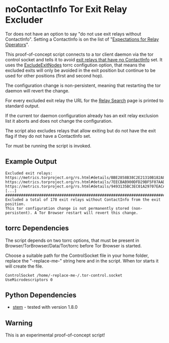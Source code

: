 # noContactInfo Tor Exit Relay Excluder

Tor does not have an option to say "do not use exit relays without ContactInfo".
Setting a ContactInfo is on the list of "[Expectations for Relay Operators](https://gitlab.torproject.org/tpo/community/team/-/wikis/Expectations-for-Relay-Operators)".

This proof-of-concept script connects to a tor client daemon via the tor control socket and tells it to avoid 
[exit relays that have no ContactInfo](https://nusenu.github.io/OrNetStats/no-contactinfo-exits) set. It uses 
the [ExcludeExitNodes](https://2019.www.torproject.org/docs/tor-manual.html.en#ExcludeExitNodes) torrc configution
option, that means the excluded exits will only be avoided in the exit position but continue to be used for other positions (first and second hop).

The configuration change is non-persistent, meaning that restarting the tor daemon will revert the change.

For every excluded exit relay the URL for the [Relay Search](https://metrics.torproject.org/rs.html#search) page is printed to standard output.

If the current tor daemon configuration already has an exit relay exclusion list it aborts and does not change the configuration.

The script also excludes relays that allow exiting but do not have the exit flag if they do not have a ContactInfo set.

Tor must be running the script is invoked.

## Example Output

```
Excluded exit relays:
https://metrics.torproject.org/rs.html#details/BBE2858B38C2E21310B182A84D951C27B366F00F
https://metrics.torproject.org/rs.html#details/7EECBAB900DFD29BF5F07AAD41EAF1E2BFF467E9
https://metrics.torproject.org/rs.html#details/9493135BC3EC01A29707EACA058FCEBD619F3BB1
[...]
##################################################################################
Excluded a total of 178 exit relays without ContactInfo from the exit position.
This tor configuration change is not permanently stored (non-persistent). A Tor Browser restart will revert this change.
```


## torrc Dependencies

The script depends on two torrc options, that must be present in Browser/TorBrowser/Data/Tor/torrc before Tor Browser is started.

Choose a suitable path for the ControlSocket file in your home folder, replace the "-replace-me-" string here and in the script.
When tor starts it will create the file.

```
ControlSocket /home/-replace-me-/.tor-control.socket
UseMicrodescriptors 0
```


## Python Dependencies

* [stem](https://stem.torproject.org/) - tested with version 1.8.0


## Warning 


This is an experimental proof-of-concept script! 
